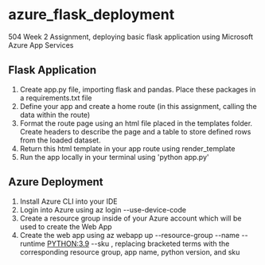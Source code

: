 # azure_flask_deployment
504 Week 2 Assignment, deploying basic flask application using Microsoft Azure App Services

## Flask Application

1. Create app.py file, importing flask and pandas. Place these packages in a requirements.txt file
2. Define your app and create a home route (in this assignment, calling the data within the route)
3. Format the route page using an html file placed in the templates folder. Create headers to describe the page and a table to store defined rows from the loaded dataset. 
4. Return this html template in your app route using render_template
5. Run the app locally in your terminal using 'python app.py'

## Azure Deployment

1. Install Azure CLI into your IDE 
2. Login into Azure using az login --use-device-code
3. Create a resource group inside of your Azure account which will be used to create the Web App
4. Create the web app using az webapp up --resource-group <groupname> --name <app-name> --runtime <PYTHON:3.9> --sku <B1>, replacing bracketed terms with the corresponding resource group, app name, python version, and sku 

